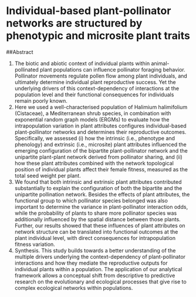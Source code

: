 # Individual-based plant-pollinator networks are structured by phenotypic and microsite plant traits


##Abstract

1. The biotic and abiotic context of individual plants within animal-pollinated plant populations can influence pollinator foraging behavior. Pollinator movements regulate pollen flow among plant individuals, and ultimately determine individual plant reproductive success. Yet the underlying drivers of this context-dependency of interactions at the population level and their functional consequences for individuals remain poorly known.
2. Here we used a well-characterised population of Halimium halimifolium (Cistaceae), a Mediterranean shrub species, in combination with exponential random graph models (ERGMs) to evaluate how the intrapopulation variation in plant attributes configures individual-based plant-pollinator networks and determines their reproductive outcomes. Specifically, we assessed (i) how the intrinsic (i.e., phenotype and phenology) and extrinsic (i.e., microsite) plant attributes influenced the emerging configuration of the bipartite plant-pollinator network and the unipartite plant-plant network derived from pollinator sharing, and (ii) how these plant attributes combined with the network topological position of individual plants affect their female fitness, measured as the total seed weight per plant.
3. We found that both intrinsic and extrinsic plant attributes contributed substantially to explain the configuration of both the bipartite and the unipartite pollination network. Besides the effects of plant attributes, the functional group to which pollinator species belonged was also important to determine the variance in plant-pollinator interaction odds, while the probability of plants to share more pollinator species was additionally influenced by the spatial distance between those plants. Further, our results showed that these influences of plant attributes on network structure can be translated into functional outcomes at the plant individual level, with direct consequences for intrapopulation fitness variation. 
4. Synthesis. This study builds towards a better understanding of the multiple drivers underlying the context-dependency of plant-pollinator interactions and how they mediate the reproductive outputs for individual plants within a population. The application of our analytical framework allows a conceptual shift from descriptive to predictive research on the evolutionary and ecological processes that give rise to complex ecological networks within populations. 
